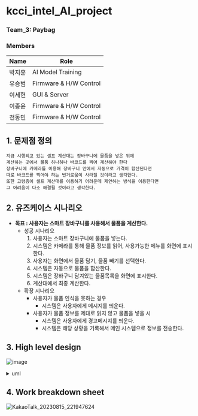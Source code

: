 # kcci_intel_AI_project

### Team_3: Paybag

### Members

| Name   | Role                           |
| ------ | ------------------------------ |
| 박지훈 | AI Model Training |
| 유승범 | Firmware & H/W Control |
| 이세현 | GUI & Server |
| 이종윤 | Firmware & H/W Control |
| 천동민 | Firmware & H/W Control |



## 1. 문제점 정의
```
지금 시행되고 있는 셀프 계산대는 장바구니에 물품을 넣은 뒤에
계산하는 곳에서 물품 하나하나 바코드를 찍어 계산해야 한다
장바구니에 카메라를 이용해 장바구니 안에서 자동으로 가격이 합산된다면
따로 바코드를 찍어야 하는 번거로움이 사라질 것이라고 생각한다.
또한 고령층이 셀프 계산대를 이용하기 어려운데 제안하는 방식을 이용한다면
그 어려움이 다소 해결될 것이라고 생각한다.
```
## 2. 유즈케이스 시나리오

- **목표 : 사용자는 스마트 장바구니를 사용해서 물품을 계산한다.**
    - 성공 시나리오
        1. 사용자는 스마트 장바구니에 물품을 넣는다.
        2. 시스템은 카메라를 통해 물품 정보를 읽어, 사용가능한 메뉴를 화면에 표시한다.
        3. 사용자는 화면에서 물품 담기, 물품 빼기를 선택한다.
        4. 시스템은 자동으로 물품을 합산한다.
        5. 시스템은 장바구니 담겨있는 물품목록을 화면에 표시한다.  
        6. 계산대에서 최종 계산한다.
    - 확장 시나리오
        - 사용자가 물품 인식을 못하는 경우
            - 시스템은 사용자에게 메시지를 띄운다.
        - 사용자가 물품 정보를 제대로 읽지 않고 물품을 넣을 시
            - 시스템은 사용자에게 경고메시지를 띄운다.
            - 시스템은 해당 상황을 기록해서 메인 시스템으로 정보를 전송한다.

## 3. High level design

![image](https://github.com/Miniismini/kcci_intel_AI_project/assets/131587074/0c40e6af-0f14-41ed-9f17-02709ef942c9)

<details>
<summary>uml</summary>
<div markdown="1">

```plantuml

@startuml
participant Shopping 
actor       Customer 
participant Payment 
participant Door

loop detection
    Basket ->Basket : Calculate the Price
end
loop Put_products
    Customer -> Basket : Put product
end

-> Shopping  : ready()

Door -> Customer : Check the payment history
Customer -> Payment : Pay
Basket -> Payment  : provide price info
@enduml

```
</div>
</details>

## 4. Work breakdown sheet

![KakaoTalk_20230815_221947624](https://github.com/Miniismini/kcci_intel_AI_project/assets/131587074/00cc640f-afea-4bfc-92d4-cf180c4dbb56)

